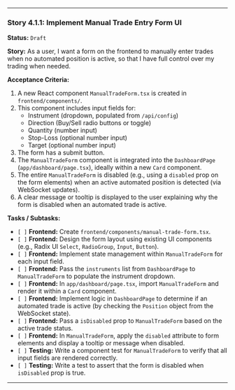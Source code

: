 ---

### **Story 4.1.1: Implement Manual Trade Entry Form UI**

**Status:** `Draft`

**Story:**
As a user, I want a form on the frontend to manually enter trades when no automated position is active, so that I have full control over my trading when needed.

**Acceptance Criteria:**
1.  A new React component `ManualTradeForm.tsx` is created in `frontend/components/`.
2.  This component includes input fields for:
    *   Instrument (dropdown, populated from `/api/config`)
    *   Direction (Buy/Sell radio buttons or toggle)
    *   Quantity (number input)
    *   Stop-Loss (optional number input)
    *   Target (optional number input)
3.  The form has a submit button.
4.  The `ManualTradeForm` component is integrated into the `DashboardPage` (`app/dashboard/page.tsx`), ideally within a new `Card` component.
5.  The entire `ManualTradeForm` is disabled (e.g., using a `disabled` prop on the form elements) when an active automated position is detected (via WebSocket updates).
6.  A clear message or tooltip is displayed to the user explaining why the form is disabled when an automated trade is active.

**Tasks / Subtasks:**
-   `[ ]` **Frontend:** Create `frontend/components/manual-trade-form.tsx`.
-   `[ ]` **Frontend:** Design the form layout using existing UI components (e.g., Radix UI `Select`, `RadioGroup`, `Input`, `Button`).
-   `[ ]` **Frontend:** Implement state management within `ManualTradeForm` for each input field.
-   `[ ]` **Frontend:** Pass the `instruments` list from `DashboardPage` to `ManualTradeForm` to populate the instrument dropdown.
-   `[ ]` **Frontend:** In `app/dashboard/page.tsx`, import `ManualTradeForm` and render it within a `Card` component.
-   `[ ]` **Frontend:** Implement logic in `DashboardPage` to determine if an automated trade is active (by checking the `Position` object from the WebSocket state).
-   `[ ]` **Frontend:** Pass a `isDisabled` prop to `ManualTradeForm` based on the active trade status.
-   `[ ]` **Frontend:** In `ManualTradeForm`, apply the `disabled` attribute to form elements and display a tooltip or message when disabled.
-   `[ ]` **Testing:** Write a component test for `ManualTradeForm` to verify that all input fields are rendered correctly.
-   `[ ]` **Testing:** Write a test to assert that the form is disabled when `isDisabled` prop is true.

---